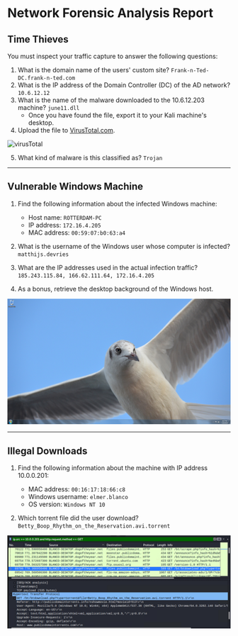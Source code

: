 # Network Forensic Analysis Report

## Time Thieves 
You must inspect your traffic capture to answer the following questions:

1. What is the domain name of the users' custom site? `Frank-n-Ted-DC.frank-n-ted.com`
2. What is the IP address of the Domain Controller (DC) of the AD network? `10.6.12.12`
3. What is the name of the malware downloaded to the 10.6.12.203 machine? `june11.dll`
   - Once you have found the file, export it to your Kali machine's desktop.
4. Upload the file to [VirusTotal.com](https://www.virustotal.com/gui/).

![virusTotal](./Images/virusTotal.png)

5. What kind of malware is this classified as? `Trojan`

---

## Vulnerable Windows Machine

1. Find the following information about the infected Windows machine:

    - Host name: `ROTTERDAM-PC`
    - IP address: `172.16.4.205`
    - MAC address: `00:59:07:b0:63:a4`

2. What is the username of the Windows user whose computer is infected? `matthijs.devries`
3. What are the IP addresses used in the actual infection traffic? `185.243.115.84, 166.62.111.64, 172.16.4.205`
4. As a bonus, retrieve the desktop background of the Windows host.

![background](./Images/background.png)

---

## Illegal Downloads

1. Find the following information about the machine with IP address 10.0.0.201:
    - MAC address: `00:16:17:18:66:c8`
    - Windows username: `elmer.blanco`
    - OS version: `Windows NT 10`

2. Which torrent file did the user download? `Betty_Boop_Rhythm_on_the_Reservation.avi.torrent`

![torrent](./Images/torrent.png)